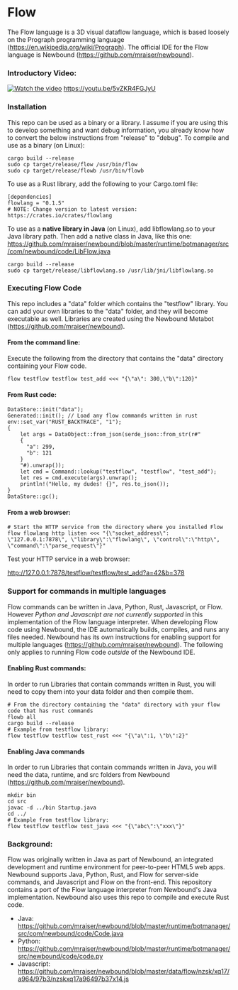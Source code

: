 # Flow

The Flow language is a 3D visual dataflow language, which is based loosely on the Prograph programming language 
(https://en.wikipedia.org/wiki/Prograph). The official IDE for the Flow language is Newbound 
(https://github.com/mraiser/newbound). 
### Introductory Video:
[![Watch the video](https://img.youtube.com/vi/j7S5__ObWis/maxresdefault.jpg)](https://youtu.be/5vZKR4FGJyU)
https://youtu.be/5vZKR4FGJyU

### Installation
This repo can be used as a binary or a library. I assume if you are using this to develop something and want debug 
information, you already know how to convert the below instructions from "release" to "debug". To compile and use 
as a binary (on Linux):

    cargo build --release
    sudo cp target/release/flow /usr/bin/flow
    sudo cp target/release/flowb /usr/bin/flowb

To use as a Rust library, add the following to your Cargo.toml file:

    [dependencies]
    flowlang = "0.1.5"
    # NOTE: Change version to latest version: https://crates.io/crates/flowlang

To use as a **native library in Java** (on Linux), add libflowlang.so to your Java library path. Then add a native class in 
Java, like this one: https://github.com/mraiser/newbound/blob/master/runtime/botmanager/src/com/newbound/code/LibFlow.java

    cargo build --release
    sudo cp target/release/libflowlang.so /usr/lib/jni/libflowlang.so

### Executing Flow Code
This repo includes a "data" folder which contains the "testflow" library. You can add your own libraries to the "data" 
folder, and they will become executable as well. Libraries are created using the Newbound Metabot 
(https://github.com/mraiser/newbound).

#### From the command line:

Execute the following from the directory that contains the "data" directory containing your Flow code.

    flow testflow testflow test_add <<< "{\"a\": 300,\"b\":120}"

#### From Rust code:
    DataStore::init("data");
    Generated::init(); // Load any flow commands written in rust
    env::set_var("RUST_BACKTRACE", "1");
    {
        let args = DataObject::from_json(serde_json::from_str(r#"
        {
          "a": 299,
          "b": 121
        }
        "#).unwrap());
        let cmd = Command::lookup("testflow", "testflow", "test_add");
        let res = cmd.execute(args).unwrap();
        println!("Hello, my dudes! {}", res.to_json());
    }
    DataStore::gc();

#### From a web browser:
    # Start the HTTP service from the directory where you installed Flow
    flow flowlang http listen <<< "{\"socket_address\": \"127.0.0.1:7878\", \"library\":\"flowlang\", \"control\":\"http\", \"command\":\"parse_request\"}"
Test your HTTP service in a web browser:

http://127.0.0.1:7878/testflow/testflow/test_add?a=42&b=378

### Support for commands in multiple languages
Flow commands can be written in Java, Python, Rust, Javascript, or Flow. However *Python and Javascript are not 
currently supported* in this implementation of the Flow language interpreter. When developing Flow code using Newbound,
the IDE automatically builds, compiles, and runs any files needed. Newbound has its own instructions for enabling 
support for multiple languages (https://github.com/mraiser/newbound). The following only applies to running Flow code
*outside* of the Newbound IDE.

#### Enabling Rust commands:
In order to run Libraries that contain commands written in Rust, you will need to copy them into your data folder 
and then compile them.

    # From the directory containing the "data" directory with your flow code that has rust commands
    flowb all
    cargo build --release
    # Example from testflow library:
    flow testflow testflow test_rust <<< "{\"a\":1, \"b\":2}"

#### Enabling Java commands
In order to run Libraries that contain commands written in Java, you will need the data, runtime, and src folders 
from Newbound (https://github.com/mraiser/newbound).

    mkdir bin
    cd src
    javac -d ../bin Startup.java
    cd ../
    # Example from testflow library:
    flow testflow testflow test_java <<< "{\"abc\":\"xxx\"}"

### Background:
Flow was originally written in Java as part of Newbound, an integrated
development and runtime environment for peer-to-peer HTML5 web apps. Newbound supports Java, Python, Rust, and Flow for
server-side commands, and Javascript and Flow on the front-end. This repository contains a port of the Flow language
interpreter from Newbound's Java implementation. Newbound also uses this repo to compile and execute Rust code.

- Java: https://github.com/mraiser/newbound/blob/master/runtime/botmanager/src/com/newbound/code/Code.java
- Python: https://github.com/mraiser/newbound/blob/master/runtime/botmanager/src/newbound/code/code.py
- Javascript: https://github.com/mraiser/newbound/blob/master/data/flow/nzsk/xq17/a964/97b3/nzskxq17a96497b37x14.js
